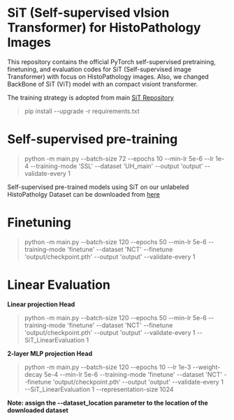 # SiT (Self-supervised vIsion Transformer) for HistoPathology Images

This repository contains the official PyTorch self-supervised pretraining, finetuning, and evaluation codes for SiT (Self-supervised image Transformer) with focus on HistoPathology images. Also, we changed BackBone of SiT (ViT) model with an compact visiont transformer.

The training strategy is adopted from main [SiT Repository](https://github.com/Sara-Ahmed/SiT) 


> pip install --upgrade -r requirements.txt


# Self-supervised pre-training
> python -m main.py --batch-size 72 --epochs 10 --min-lr 5e-6 --lr 1e-4 --training-mode 'SSL' --dataset 'UH_main' --output 'output' --validate-every 1 


Self-supervised pre-trained models using SiT on our unlabeled HistoPatholgy Dataset can be downloaded from [here]()

# Finetuning
> python -m  main.py  --batch-size 120 --epochs 50 --min-lr 5e-6 --training-mode 'finetune' --dataset 'NCT' --finetune 'output/checkpoint.pth' --output 'output' --validate-every 1 

# Linear Evaluation

**Linear projection Head**
> python -m  main.py  --batch-size 120 --epochs 50 --min-lr 5e-6 --training-mode 'finetune' --dataset 'NCT' --finetune 'output/checkpoint.pth' --output 'output' --validate-every 1  --SiT_LinearEvaluation 1 

**2-layer MLP projection Head**
> python -m  main.py  --batch-size 120 --epochs 10 --lr 1e-3 --weight-decay 5e-4 --min-lr 5e-6 --training-mode 'finetune' --dataset 'NCT' --finetune 'output/checkpoint.pth' --output 'output' --validate-every 1 --SiT_LinearEvaluation 1 --representation-size 1024

**Note: assign the --dataset_location parameter to the location of the downloaded dataset**



